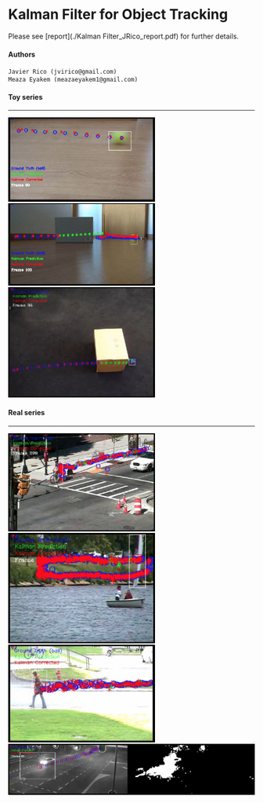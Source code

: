 # Kalman Filter for Object Tracking
Please see [report](./Kalman Filter_JRico_report.pdf) for further details.

#### Authors
    Javier Rico (jvirico@gmail.com)
    Meaza Eyakem (meazaeyakem1@gmail.com)

#### Toy series
---
<img src="./imgs/ToyVideo1.png" alt="drawing" width="300"/>
<img src="./imgs/324.png" alt="drawing" width="300"/>
<img src="./imgs/AM3.png" alt="drawing" width="300"/>


#### Real series
---
<img src="./imgs/3315.png" alt="drawing" width="300"/>
<img src="./imgs/3324.png" alt="drawing" width="300"/>
<img src="./imgs/3334.png" alt="drawing" width="300"/>
<img src="./imgs/RealVideo4a.png" alt="drawing" width="800"/>
